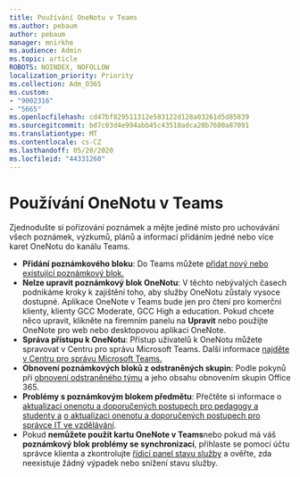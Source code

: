 ```yaml
---
title: Používání OneNotu v Teams
ms.author: pebaum
author: pebaum
manager: mnirkhe
ms.audience: Admin
ms.topic: article
ROBOTS: NOINDEX, NOFOLLOW
localization_priority: Priority
ms.collection: Adm_O365
ms.custom:
- "9002316"
- "5665"
ms.openlocfilehash: cd47bf829511312e583122d128a03261d5d85839
ms.sourcegitcommit: bd7c03d4e994abb45c43510adca20b7600a87091
ms.translationtype: MT
ms.contentlocale: cs-CZ
ms.lasthandoff: 05/20/2020
ms.locfileid: "44331260"
---
```

# <a name="using-onenote-in-teams"></a>Používání OneNotu v Teams

Zjednodušte si pořizování poznámek a mějte jediné místo pro uchovávání všech poznámek, výzkumů, plánů a informací přidáním jedné nebo více karet OneNotu do kanálu Teams.

- **Přidání poznámkového bloku**: Do Teams můžete [přidat nový nebo existující poznámkový blok.](https://support.microsoft.com/en-us/office/add-a-onenote-notebook-to-teams-0ec78cc3-ba3b-4279-a88e-aa40af9865c2)
- **Nelze upravit poznámkový blok OneNotu**: V těchto nebývalých časech podnikáme kroky k zajištění toho, aby služby OneNotu zůstaly vysoce dostupné.  Aplikace OneNote v Teams bude jen pro čtení pro komerční klienty, klienty GCC Moderate, GCC High a education. Pokud chcete něco upravit, klikněte na firemním panelu na **Upravit** nebo použijte OneNote pro web nebo desktopovou aplikaci OneNote.
- **Správa přístupu k OneNotu**: Přístup uživatelů k OneNotu můžete spravovat v Centru pro správu Microsoft Teams. Další informace [najděte v Centru pro správu Microsoft Teams.](https://docs.microsoft.com/MicrosoftTeams/manage-apps)
- **Obnovení poznámkových bloků z odstraněných skupin**: Podle pokynů při [obnovení odstraněného týmu](https://docs.microsoft.com/microsoftteams/archive-or-delete-a-team#restore-a-deleted-team) a jeho obsahu obnovením skupin Office 365.
- **Problémy s poznámkovým blokem předmětu**: Přečtěte si informace o [aktualizaci onenotu a doporučených postupech pro pedagogy a studenty a](https://support.office.com/article/onenote-update-and-best-practices-for-educators-and-students-dde775f0-8b06-4263-8b54-1e9ddc3dd146) [o aktualizaci onenotu a doporučených postupech pro správce IT ve vzdělávání](https://support.office.com/article/onenote-update-and-best-practices-for-it-admins-in-education-9d78f2b2-5e25-4288-b597-b4ba463c7b46?ui=en-US&rs=en-US&ad=US).
- Pokud **nemůžete použít kartu OneNote v Teams**nebo pokud má váš **poznámkový blok problémy se synchronizací**, přihlaste se pomocí účtu správce klienta a zkontrolujte [řídicí panel stavu služby](https://docs.microsoft.com/office365/enterprise/view-service-health) a ověřte, zda neexistuje žádný výpadek nebo snížení stavu služby.
